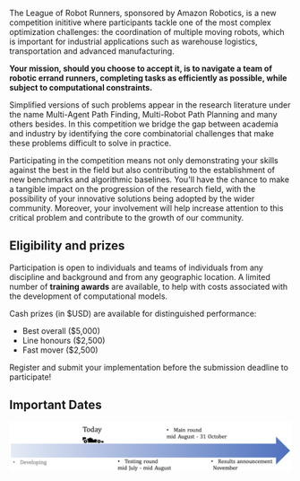 The League of Robot Runners, sponsored by Amazon Robotics, is a new competition inititive where participants tackle one of the most complex optimization challenges: the coordination of multiple moving robots, which is important for industrial applications such as warehouse logistics, transportation and advanced manufacturing.  

**Your mission, should you choose to accept it, is to navigate a team of robotic errand runners, completing tasks as efficiently as possible, while subject to computational constraints.** 

Simplified versions of such problems appear in the research literature under the name Multi-Agent Path Finding, Multi-Robot Path Planning and many others besides. In this competition we bridge the gap between academia and industry by identifying the core combinatorial challenges that make these problems difficult to solve in practice.

Participating in the competition means not only demonstrating your skills against the best in the field but also contributing to the establishment of new benchmarks and algorithmic baselines. You'll have the chance to make a tangible impact on the progression of the research field, with the possibility of your innovative solutions being adopted by the wider community. Moreover, your involvement will help increase attention to this critical problem and contribute to the growth of our community. 


## Eligibility and prizes

Participation is open to individuals and teams of individuals from any discipline and background and from any geographic location. A limited number of **training awards** are available, to help with costs associated with the development of computational models. 

Cash prizes (in $USD) are available for distinguished performance:

- Best overall ($5,000)
- Line honours ($2,500)
- Fast mover ($2,500)

Register and submit your implementation before the submission deadline to participate!


## Important Dates

![image](landing_page_resource/images/timeline.png)

